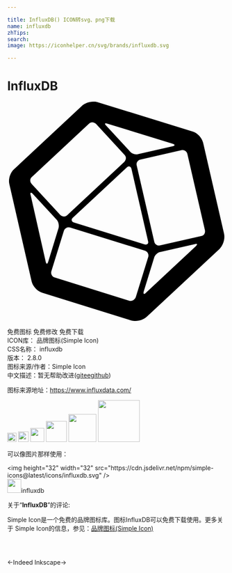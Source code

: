 ```yaml
---

title: InfluxDB() ICON转svg、png下载
name: influxdb
zhTips: 
search: 
image: https://iconhelper.cn/svg/brands/influxdb.svg

---
```


# InfluxDB  <small style="font-size: 60%;font-weight: 100"></small>

<div id="svg" class="svg-wrap">
<svg role="img" xmlns="http://www.w3.org/2000/svg" viewBox="0 0 24 24"><title>InfluxDB icon</title><path d="M23.775 14.443L21.482 4.5c-.128-.536-.621-1.093-1.178-1.243L9.868.043C9.739 0 9.589 0 9.418 0c-.45 0-.9.171-1.222.45L.718 7.414C.31 7.78.096 8.507.225 9.021l2.443 10.65c.128.536.621 1.093 1.178 1.243l9.772 3.043c.128.043.278.043.45.043.45 0 .9-.171 1.221-.45l7.993-7.436c.407-.428.622-1.114.493-1.671zM10.961 2.4l7.178 2.207c.279.086.279.214 0 .279l-3.771.857c-.279.086-.686-.043-.879-.257l-2.614-2.829c-.236-.236-.193-.343.086-.257zm4.478 12.857c.086.279-.107.45-.385.364l-7.736-2.4c-.279-.085-.343-.321-.129-.514L13.104 7.2c.214-.214.45-.129.514.15zM2.69 8.25L8.968 2.4c.214-.214.536-.171.75.021l3.15 3.408c.214.214.171.535-.022.75l-6.278 5.85c-.214.214-.536.171-.75-.022L2.668 9c-.214-.236-.193-.579.021-.75zm1.522 9.257l-1.65-7.286c-.086-.278.043-.342.235-.128l2.615 2.828c.214.215.278.622.214.9l-1.136 3.686c-.085.3-.214.3-.278 0zm9.193 4.286l-8.208-2.55a.555.555 0 01-.364-.686l1.372-4.414a.555.555 0 01.685-.364l8.207 2.528c.279.086.45.386.365.686l-1.372 4.414a.598.598 0 01-.685.386zm7.285-5.979l-5.485 5.1c-.215.215-.322.129-.236-.15l1.136-3.685c.085-.279.385-.579.685-.622l3.772-.857c.278-.107.321.021.128.214zm.6-1.114l-4.521 1.029c-.279.085-.579-.108-.643-.386l-1.929-8.357c-.085-.279.108-.579.386-.643l4.522-1.029c.278-.085.578.107.642.386l1.929 8.357c.064.322-.107.6-.386.643z"/></svg>
</div>
<detail full-name='influxdb'></detail>

<div class="detail-page">
<p>
<span><span class="badge-success badge">免费图标</span> <span class="badge-success badge">免费修改</span>  <span class="badge-success badge">免费下载</span> </span>
<br/>
<span>
ICON库：
<span class="badge-secondary badge">品牌图标(Simple Icon)</span> 
</span>
<br/>
<span>
CSS名称：
<span class="badge-secondary badge">influxdb</span> 
</span>

<br/>
<span>
版本：
<span class="badge-secondary badge">2.8.0</span> 
</span>
<br/>
<span>图标来源/作者：<span class="badge-light badge">Simple Icon</span></span> 
<br/>
<span class="zh-detail">中文描述：暂无<span class="help-link"><span>帮助改进</span>(<a href="https://gitee.com/liuwave/icon-helper/edit/master/json/brands/influxdb.json" target="_blank" rel="noopener noreferrer">gitee</a><a href="https://github.com/liuwave/icon-helper/edit/master/json/brands/influxdb.json" target="_blank" rel="noopener noreferrer">github</a></span>)</span><br/>
</p>
</div><div class="description description alert alert-light"><p>图标来源地址：<a href="https://www.influxdata.com/" target="_blank" rel="noopener noreferrer">https://www.influxdata.com/</a></p></div>
<div class="alert alert-dark">
<img height="21" width="21" src="https://cdn.jsdelivr.net/npm/simple-icons@latest/icons/influxdb.svg" />
<img height="24" width="24" src="https://cdn.jsdelivr.net/npm/simple-icons@latest/icons/influxdb.svg" />
<img height="32" width="32" src="https://cdn.jsdelivr.net/npm/simple-icons@latest/icons/influxdb.svg" />
<img height="48" width="48" src="https://cdn.jsdelivr.net/npm/simple-icons@latest/icons/influxdb.svg" />
<img height="64" width="64" src="https://cdn.jsdelivr.net/npm/simple-icons@latest/icons/influxdb.svg" />
<img height="96" width="96" src="https://cdn.jsdelivr.net/npm/simple-icons@latest/icons/influxdb.svg" />

</div>
<div>
  <p>可以像图片那样使用：    
  </p>
  <div class="alert alert-primary" style="font-size: 14px">
    &lt;img height="32" width="32" src="https://cdn.jsdelivr.net/npm/simple-icons@latest/icons/influxdb.svg" /&gt;
    <copy-btn content='<img height="32" width="32" src="https://cdn.jsdelivr.net/npm/simple-icons@latest/icons/influxdb.svg" />'></copy-btn>
  </div>
  <div class="alert alert-secondary">
    <img height="32" width="32" src="https://cdn.jsdelivr.net/npm/simple-icons@latest/icons/influxdb.svg" />influxdb
    <copy-btn content="influxdb" btn-title="复制图标名称"></copy-btn>
  </div>
</div>
<div class="icon-detail__container">
<p>关于“<b>InfluxDB</b>”的评论:</p>
</div>
<Vssue title="关于“InfluxDB”的评论" />
<div><p>Simple Icon是一个免费的品牌图标库。图标InfluxDB可以免费下载使用。更多关于  Simple Icon的信息，参见：<a target="_blank" href="https://iconhelper.cn/brands.html">品牌图标(Simple Icon)</a>
</p></div>


<div style="padding:2rem 0 " class="page-nav"><p class="inner"><span class="prev">←<router-link to="/icon/indeed.html">Indeed</router-link></span> <span class="next"><router-link to="/icon/inkscape.html">Inkscape</router-link>→</span></p></div>
